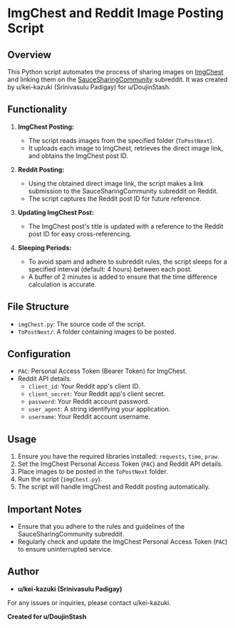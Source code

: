# ImgChest and Reddit Image Posting Script

## Overview

This Python script automates the process of sharing images on [ImgChest](https://www.imgchest.com) and linking them on the [SauceSharingCommunity](https://www.reddit.com/r/SauceSharingCommunity/) subreddit. It was created by u/kei-kazuki (Srinivasulu Padigay) for u/DoujinStash.

## Functionality

1. **ImgChest Posting:**
   - The script reads images from the specified folder (`ToPostNext`).
   - It uploads each image to ImgChest, retrieves the direct image link, and obtains the ImgChest post ID.

2. **Reddit Posting:**
   - Using the obtained direct image link, the script makes a link submission to the SauceSharingCommunity subreddit on Reddit.
   - The script captures the Reddit post ID for future reference.

3. **Updating ImgChest Post:**
   - The ImgChest post's title is updated with a reference to the Reddit post ID for easy cross-referencing.

4. **Sleeping Periods:**
   - To avoid spam and adhere to subreddit rules, the script sleeps for a specified interval (default: 4 hours) between each post.
   - A buffer of 2 minutes is added to ensure that the time difference calculation is accurate.

## File Structure

- `imgChest.py`: The source code of the script.
- `ToPostNext/`: A folder containing images to be posted.

## Configuration

- `PAC`: Personal Access Token (Bearer Token) for ImgChest.
- Reddit API details:
  - `client_id`: Your Reddit app's client ID.
  - `client_secret`: Your Reddit app's client secret.
  - `password`: Your Reddit account password.
  - `user_agent`: A string identifying your application.
  - `username`: Your Reddit account username.

## Usage

1. Ensure you have the required libraries installed: `requests`, `time`, `praw`.
2. Set the ImgChest Personal Access Token (`PAC`) and Reddit API details.
3. Place images to be posted in the `ToPostNext` folder.
4. Run the script (`imgChest.py`).
5. The script will handle ImgChest and Reddit posting automatically.

## Important Notes

- Ensure that you adhere to the rules and guidelines of the SauceSharingCommunity subreddit.
- Regularly check and update the ImgChest Personal Access Token (`PAC`) to ensure uninterrupted service.

## Author

- **u/kei-kazuki (Srinivasulu Padigay)**

For any issues or inquiries, please contact u/kei-kazuki.

**Created for u/DoujinStash**
